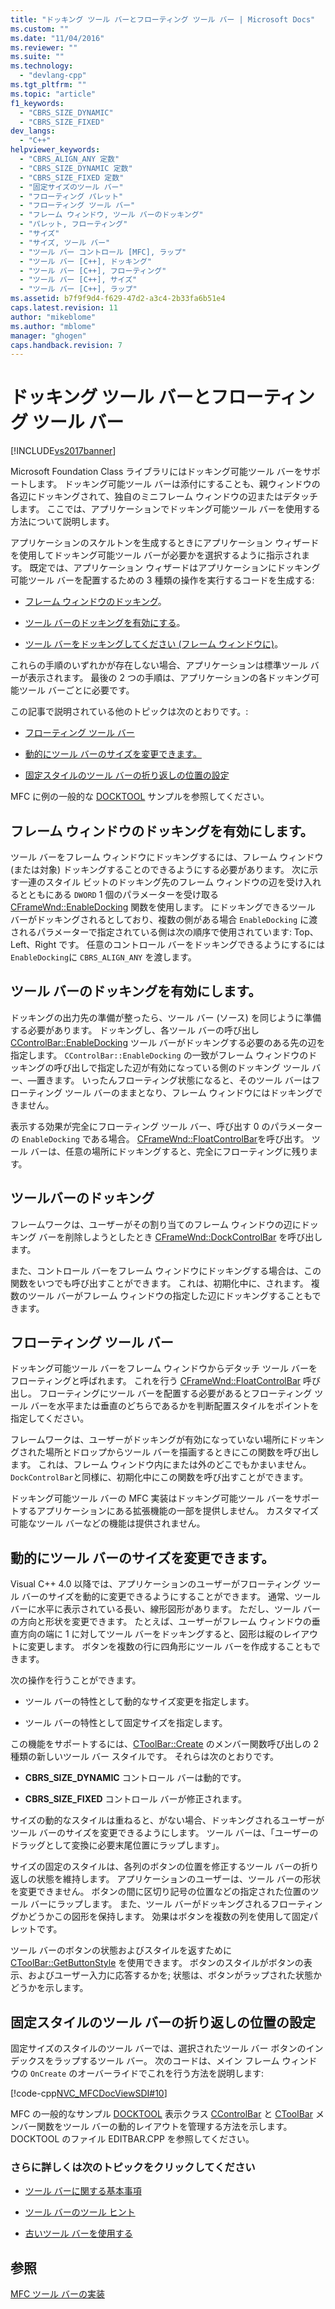 ```yaml
---
title: "ドッキング ツール バーとフローティング ツール バー | Microsoft Docs"
ms.custom: ""
ms.date: "11/04/2016"
ms.reviewer: ""
ms.suite: ""
ms.technology: 
  - "devlang-cpp"
ms.tgt_pltfrm: ""
ms.topic: "article"
f1_keywords: 
  - "CBRS_SIZE_DYNAMIC"
  - "CBRS_SIZE_FIXED"
dev_langs: 
  - "C++"
helpviewer_keywords: 
  - "CBRS_ALIGN_ANY 定数"
  - "CBRS_SIZE_DYNAMIC 定数"
  - "CBRS_SIZE_FIXED 定数"
  - "固定サイズのツール バー"
  - "フローティング パレット"
  - "フローティング ツール バー"
  - "フレーム ウィンドウ, ツール バーのドッキング"
  - "パレット, フローティング"
  - "サイズ"
  - "サイズ, ツール バー"
  - "ツール バー コントロール [MFC], ラップ"
  - "ツール バー [C++], ドッキング"
  - "ツール バー [C++], フローティング"
  - "ツール バー [C++], サイズ"
  - "ツール バー [C++], ラップ"
ms.assetid: b7f9f9d4-f629-47d2-a3c4-2b33fa6b51e4
caps.latest.revision: 11
author: "mikeblome"
ms.author: "mblome"
manager: "ghogen"
caps.handback.revision: 7
---
```

# ドッキング ツール バーとフローティング ツール バー
[!INCLUDE[vs2017banner](../assembler/inline/includes/vs2017banner.md)]

Microsoft Foundation Class ライブラリにはドッキング可能ツール バーをサポートします。  ドッキング可能ツール バーは添付にすることも、親ウィンドウの各辺にドッキングされて、独自のミニフレーム ウィンドウの辺またはデタッチします。  ここでは、アプリケーションでドッキング可能ツール バーを使用する方法について説明します。  
  
 アプリケーションのスケルトンを生成するときにアプリケーション ウィザードを使用してドッキング可能ツール バーが必要かを選択するように指示されます。  既定では、アプリケーション ウィザードはアプリケーションにドッキング可能ツール バーを配置するための 3 種類の操作を実行するコードを生成する:  
  
-   [フレーム ウィンドウのドッキング](#_core_enabling_docking_in_a_frame_window)。  
  
-   [ツール バーのドッキングを有効にする](#_core_enabling_docking_for_a_toolbar)。  
  
-   [ツール バーをドッキングしてください \(フレーム ウィンドウに\)](#_core_docking_the_toolbar)。  
  
 これらの手順のいずれかが存在しない場合、アプリケーションは標準ツール バーが表示されます。  最後の 2 つの手順は、アプリケーションの各ドッキング可能ツール バーごとに必要です。  
  
 この記事で説明されている他のトピックは次のとおりです。:  
  
-   [フローティング ツール バー](#_core_floating_the_toolbar)  
  
-   [動的にツール バーのサイズを変更できます。](#_core_dynamically_resizing_the_toolbar)  
  
-   [固定スタイルのツール バーの折り返しの位置の設定](#_core_setting_wrap_positions_for_a_fixed.2d.style_toolbar)  
  
 MFC に例の一般的な [DOCKTOOL](../top/visual-cpp-samples.md) サンプルを参照してください。  
  
##  <a name="_core_enabling_docking_in_a_frame_window"></a> フレーム ウィンドウのドッキングを有効にします。  
 ツール バーをフレーム ウィンドウにドッキングするには、フレーム ウィンドウ \(または対象\) ドッキングすることのできるようにする必要があります。  次に示す一連のスタイル ビットのドッキング先のフレーム ウィンドウの辺を受け入れるとともにある `DWORD` 1 個のパラメーターを受け取る [CFrameWnd::EnableDocking](../Topic/CFrameWnd::EnableDocking.md) 関数を使用します。  にドッキングできるツール バーがドッキングされるとしており、複数の側がある場合 `EnableDocking` に渡されるパラメーターで指定されている側は次の順序で使用されています: Top、Left、Right です。  任意のコントロール バーをドッキングできるようにするには `EnableDocking`に `CBRS_ALIGN_ANY` を渡します。  
  
##  <a name="_core_enabling_docking_for_a_toolbar"></a> ツール バーのドッキングを有効にします。  
 ドッキングの出力先の準備が整ったら、ツール バー \(ソース\) を同じように準備する必要があります。  ドッキングし、各ツール バーの呼び出し [CControlBar::EnableDocking](../Topic/CControlBar::EnableDocking.md) ツール バーがドッキングする必要のある先の辺を指定します。  `CControlBar::EnableDocking` の一致がフレーム ウィンドウのドッキングの呼び出しで指定した辺が有効になっている側のドッキング ツール バー、—置きます。  いったんフローティング状態になると、そのツール バーはフローティング ツール バーのままとなり、フレーム ウィンドウにはドッキングできません。  
  
 表示する効果が完全にフローティング ツール バー、呼び出す 0 のパラメーターの `EnableDocking` である場合。  [CFrameWnd::FloatControlBar](../Topic/CFrameWnd::FloatControlBar.md)を呼び出す。  ツール バーは、任意の場所にドッキングすると、完全にフローティングに残ります。  
  
##  <a name="_core_docking_the_toolbar"></a> ツールバーのドッキング  
 フレームワークは、ユーザーがその割り当てのフレーム ウィンドウの辺にドッキング バーを削除しようとしたとき [CFrameWnd::DockControlBar](../Topic/CFrameWnd::DockControlBar.md) を呼び出します。  
  
 また、コントロール バーをフレーム ウィンドウにドッキングする場合は、この関数をいつでも呼び出すことができます。  これは、初期化中に、されます。  複数のツール バーがフレーム ウィンドウの指定した辺にドッキングすることもできます。  
  
##  <a name="_core_floating_the_toolbar"></a> フローティング ツール バー  
 ドッキング可能ツール バーをフレーム ウィンドウからデタッチ ツール バーをフローティングと呼ばれます。  これを行う [CFrameWnd::FloatControlBar](../Topic/CFrameWnd::FloatControlBar.md) 呼び出し。  フローティングにツール バーを配置する必要があるとフローティング ツール バーを水平または垂直のどちらであるかを判断配置スタイルをポイントを指定してください。  
  
 フレームワークは、ユーザーがドッキングが有効になっていない場所にドッキングされた場所とドロップからツール バーを描画するときにこの関数を呼び出します。  これは、フレーム ウィンドウ内にまたは外のどこでもかまいません。  `DockControlBar`と同様に、初期化中にこの関数を呼び出すことができます。  
  
 ドッキング可能ツール バーの MFC 実装はドッキング可能ツール バーをサポートするアプリケーションにある拡張機能の一部を提供しません。  カスタマイズ可能なツール バーなどの機能は提供されません。  
  
##  <a name="_core_dynamically_resizing_the_toolbar"></a> 動的にツール バーのサイズを変更できます。  
 Visual C\+\+ 4.0 以降では、アプリケーションのユーザーがフローティング ツール バーのサイズを動的に変更できるようにすることができます。  通常、ツール バーに水平に表示されている長い、線形図形があります。  ただし、ツール バーの方向と形状を変更できます。  たとえば、ユーザーがフレーム ウィンドウの垂直方向の端に 1 に対してツール バーをドッキングすると、図形は縦のレイアウトに変更します。  ボタンを複数の行に四角形にツール バーを作成することもできます。  
  
 次の操作を行うことができます。  
  
-   ツール バーの特性として動的なサイズ変更を指定します。  
  
-   ツール バーの特性として固定サイズを指定します。  
  
 この機能をサポートするには、[CToolBar::Create](../Topic/CToolBar::Create.md) のメンバー関数呼び出しの 2 種類の新しいツール バー スタイルです。  それらは次のとおりです。  
  
-   **CBRS\_SIZE\_DYNAMIC** コントロール バーは動的です。  
  
-   **CBRS\_SIZE\_FIXED** コントロール バーが修正されます。  
  
 サイズの動的なスタイルは重ねると、がない場合、ドッキングされるユーザーがツール バーのサイズを変更できるようにします。  ツール バーは、「ユーザーのドラッグとして変換に必要末尾位置にラップします」。  
  
 サイズの固定のスタイルは、各列のボタンの位置を修正するツール バーの折り返しの状態を維持します。  アプリケーションのユーザーは、ツール バーの形状を変更できません。  ボタンの間に区切り記号の位置などの指定された位置のツール バーにラップします。  また、ツール バーがドッキングされるフローティングかどうかこの図形を保持します。  効果はボタンを複数の列を使用して固定パレットです。  
  
 ツール バーのボタンの状態およびスタイルを返すために [CToolBar::GetButtonStyle](../Topic/CToolBar::GetButtonStyle.md) を使用できます。  ボタンのスタイルがボタンの表示、およびユーザー入力に応答するかを; 状態は、ボタンがラップされた状態かどうかを示します。  
  
##  <a name="_core_setting_wrap_positions_for_a_fixed.2d.style_toolbar"></a> 固定スタイルのツール バーの折り返しの位置の設定  
 固定サイズのスタイルのツール バーでは、選択されたツール バー ボタンのインデックスをラップするツール バー。  次のコードは、メイン フレーム ウィンドウの `OnCreate` のオーバーライドでこれを行う方法を説明します:  
  
 [!code-cpp[NVC_MFCDocViewSDI#10](../mfc/codesnippet/CPP/docking-and-floating-toolbars_1.cpp)]  
  
 MFC の一般的なサンプル [DOCKTOOL](../top/visual-cpp-samples.md) 表示クラス [CControlBar](../mfc/reference/ccontrolbar-class.md) と [CToolBar](../mfc/reference/ctoolbar-class.md) メンバー関数をツール バーの動的レイアウトを管理する方法を示します。  DOCKTOOL のファイル EDITBAR.CPP を参照してください。  
  
### さらに詳しくは次のトピックをクリックしてください  
  
-   [ツール バーに関する基本事項](../mfc/toolbar-fundamentals.md)  
  
-   [ツール バーのツール ヒント](../Topic/Toolbar%20Tool%20Tips.md)  
  
-   [古いツール バーを使用する](../Topic/Using%20Your%20Old%20Toolbars.md)  
  
## 参照  
 [MFC ツール バーの実装](../mfc/mfc-toolbar-implementation.md)